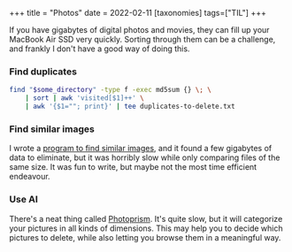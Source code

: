 +++
title = "Photos"
date = 2022-02-11
[taxonomies] 
tags=["TIL"]
+++

If you have gigabytes of digital photos and movies, they can fill up your MacBook Air SSD very quickly.
Sorting through them can be a challenge, and frankly I don't have a good way of doing this.

### Find duplicates

```bash
find "$some_directory" -type f -exec md5sum {} \; \
    | sort | awk 'visited[$1]++' \
    | awk '{$1=""; print}' | tee duplicates-to-delete.txt
```

### Find similar images

I wrote a [program to find similar images][thing], and it found a few gigabytes of data to eliminate, but it was horribly slow while only comparing files of the same size.
It was fun to write, but maybe not the most time efficient endeavour.

### Use AI

There's a neat thing called [Photoprism][photoprism].
It's quite slow, but it will categorize your pictures in all kinds of dimensions.
This may help you to decide which pictures to delete, while also letting you browse them in a meaningful way.

[photoprism]: https://github.com/photoprism/photoprism
[thing]: https://github.com/mlbright/find-similar-images